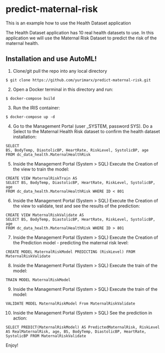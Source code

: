 # predict-maternal-risk
This is an example how to use the Health Dataset application 

The Health Dataset application has 10 real health datasets to use. In this application we will use the Maternal Risk Dataset to predict the risk of the maternal health.

## Installation and use AutoML!
1. Clone/git pull the repo into any local directory

```
$ git clone https://github.com/yurimarx/predict-maternal-risk.git
```

2. Open a Docker terminal in this directory and run:

```
$ docker-compose build
```

3. Run the IRIS container:

```
$ docker-compose up -d
```

4. Go to the Management Portal (user _SYSTEM, password SYS). Do a Select to the Maternal Health Risk dataset to confirm the health dataset installation:
```
SELECT 
BS, BodyTemp, DiastolicBP, HeartRate, RiskLevel, SystolicBP, age
FROM dc_data_health.MaternalHealthRisk
```

5. Inside the Management Portal (System > SQL) Execute the Creation of the view to train the model:
```
CREATE VIEW MaternalRiskTrain AS
SELECT BS, BodyTemp, DiastolicBP, HeartRate, RiskLevel, SystolicBP, age
FROM dc_data_health.MaternalHealthRisk WHERE ID < 801
```

6. Inside the Management Portal (System > SQL) Execute the Creation of the view to validate, test and see the results of the prediction:
```
CREATE VIEW MaternalRiskValidate AS
SELECT BS, BodyTemp, DiastolicBP, HeartRate, RiskLevel, SystolicBP, age
FROM dc_data_health.MaternalHealthRisk WHERE ID > 801
```

7. Inside the Management Portal (System > SQL) Execute the Creation of the Prediction model - predicting the maternal risk level:
```
CREATE MODEL MaternalRiskModel PREDICTING (RiskLevel) FROM MaternalRiskValidate
```

8. Inside the Management Portal (System > SQL) Execute the train of the model:
```
TRAIN MODEL MaternalRiskModel
```

9. Inside the Management Portal (System > SQL) Execute the train of the model:
```
VALIDATE MODEL MaternalRiskModel From MaternalRiskValidate
```

10. Inside the Management Portal (System > SQL) See the prediction in action:
```
SELECT PREDICT(MaternalRiskModel) AS PredictedMaternalRisk, RiskLevel AS RealMaternalRisk, age, BS, BodyTemp, DiastolicBP, HeartRate, SystolicBP FROM MaternalRiskValidate
```

Enjoy!
